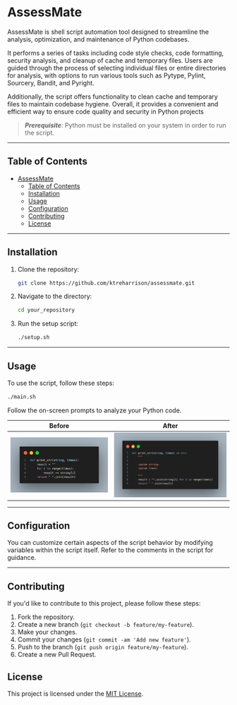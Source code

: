 # AssessMate

AssessMate is shell script automation tool designed to streamline the analysis, optimization, and maintenance of Python codebases.

It performs a series of tasks including code style checks, code formatting, security analysis, and cleanup of cache and temporary files. Users are guided through the process of selecting individual files or entire directories for analysis, with options to run various tools such as Pytype, Pylint, Sourcery, Bandit, and Pyright.

Additionally, the script offers functionality to clean cache and temporary files to maintain codebase hygiene. Overall, it provides a convenient and efficient way to ensure code quality and security in Python projects

> ***Prerequisite***: Python must be installed on your system in order to run the script.

---

## Table of Contents

- [AssessMate](#assessmate)
  - [Table of Contents](#table-of-contents)
  - [Installation](#installation)
  - [Usage](#usage)
  - [Configuration](#configuration)
  - [Contributing](#contributing)
  - [License](#license)

---

## Installation

1. Clone the repository:

    ```bash
    git clone https://github.com/ktreharrison/assessmate.git
    ```

2. Navigate to the directory:

    ```bash
    cd your_repository
    ```

3. Run the setup script:

    ```bash
    ./setup.sh
    ```

---

## Usage

To use the script, follow these steps:

```bash
./main.sh
```

Follow the on-screen prompts to analyze your Python code.

| Before | After |
|--------|--------|
| ![demo code prescript](assets/image-2.png) | ![demo code after script](assets/image-1.png)|

---

## Configuration

You can customize certain aspects of the script behavior by modifying variables within the script itself. Refer to the comments in the script for guidance.

---

## Contributing

If you'd like to contribute to this project, please follow these steps:

1. Fork the repository.
2. Create a new branch (`git checkout -b feature/my-feature`).
3. Make your changes.
4. Commit your changes (`git commit -am 'Add new feature'`).
5. Push to the branch (`git push origin feature/my-feature`).
6. Create a new Pull Request.

## License

This project is licensed under the [MIT License](LICENSE).
